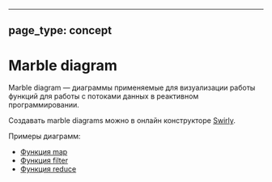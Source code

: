 
---
page_type: concept
---
# Marble diagram

Marble diagram — диаграммы применяемые для визуализации работы функций для работы с потоками данных в реактивном программировании.

Создавать marble diagrams можно в онлайн конструкторе [Swirly](https://github.com/timdp/swirly).

Примеры диаграмм:
* [Функция map]([[20221117165441]])
* [Функция filter]([[20221117173720]])
* [Функция reduce]([[20221117173723]])

